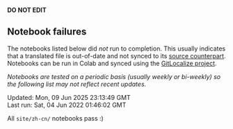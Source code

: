 __DO NOT EDIT__

## Notebook failures

The notebooks listed below did *not* run to completion. This usually indicates
that a translated file is out-of-date and not synced to its
[source counterpart](../en-snapshot/). Notebooks can be run in Colab and synced
using the [GitLocalize project](https://gitlocalize.com/tensorflow/docs-l10n).

*Notebooks are tested on a periodic basis (usually weekly or bi-weekly) so the
following list may not reflect recent updates.*

Updated: Mon, 09 Jun 2025 23:13:49 GMT<br/>
Last run: Sat, 04 Jun 2022 01:46:02 GMT

All <code>site/zh-cn/</code> notebooks pass :)

